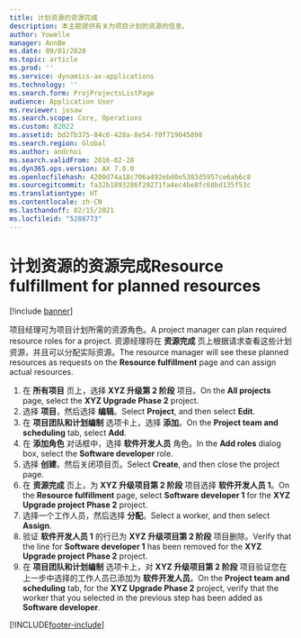 ```yaml
---
title: 计划资源的资源完成
description: 本主题提供有关为项目计划的资源的信息。
author: Yowelle
manager: AnnBe
ms.date: 09/01/2020
ms.topic: article
ms.prod: ''
ms.service: dynamics-ax-applications
ms.technology: ''
ms.search.form: ProjProjectsListPage
audience: Application User
ms.reviewer: josaw
ms.search.scope: Core, Operations
ms.custom: 82022
ms.assetid: bd2fb375-84c6-428a-8e54-f0f719045898
ms.search.region: Global
ms.author: andchoi
ms.search.validFrom: 2016-02-28
ms.dyn365.ops.version: AX 7.0.0
ms.openlocfilehash: 4200d74a18c706a492ebd0e5383d5957ce6ab6c8
ms.sourcegitcommit: fa32b1893286f20271fa4ec4be8fc68bd135f53c
ms.translationtype: HT
ms.contentlocale: zh-CN
ms.lasthandoff: 02/15/2021
ms.locfileid: "5288773"
---
```

# <a name="resource-fulfillment-for-planned-resources"></a><span data-ttu-id="8591b-103">计划资源的资源完成</span><span class="sxs-lookup"><span data-stu-id="8591b-103">Resource fulfillment for planned resources</span></span>

[!include [banner](../includes/banner.md)]

<span data-ttu-id="8591b-104">项目经理可为项目计划所需的资源角色。</span><span class="sxs-lookup"><span data-stu-id="8591b-104">A project manager can plan required resource roles for a project.</span></span> <span data-ttu-id="8591b-105">资源经理将在 **资源完成** 页上根据请求查看这些计划资源，并且可以分配实际资源。</span><span class="sxs-lookup"><span data-stu-id="8591b-105">The resource manager will see these planned resources as requests on the **Resource fulfillment** page and can assign actual resources.</span></span>

1. <span data-ttu-id="8591b-106">在 **所有项目** 页上，选择 **XYZ 升级第 2 阶段** 项目。</span><span class="sxs-lookup"><span data-stu-id="8591b-106">On the **All projects** page, select the **XYZ Upgrade Phase 2** project.</span></span>
2. <span data-ttu-id="8591b-107">选择 **项目**，然后选择 **编辑**。</span><span class="sxs-lookup"><span data-stu-id="8591b-107">Select **Project**, and then select **Edit**.</span></span>
3. <span data-ttu-id="8591b-108">在 **项目团队和计划编制** 选项卡上，选择 **添加**。</span><span class="sxs-lookup"><span data-stu-id="8591b-108">On the **Project team and scheduling** tab, select **Add**.</span></span>
4. <span data-ttu-id="8591b-109">在 **添加角色** 对话框中，选择 **软件开发人员** 角色。</span><span class="sxs-lookup"><span data-stu-id="8591b-109">In the **Add roles** dialog box, select the **Software developer** role.</span></span>
5. <span data-ttu-id="8591b-110">选择 **创建**，然后关闭项目页。</span><span class="sxs-lookup"><span data-stu-id="8591b-110">Select **Create**, and then close the project page.</span></span>
6. <span data-ttu-id="8591b-111">在 **资源完成** 页上，为 **XYZ 升级项目第 2 阶段** 项目选择 **软件开发人员 1**。</span><span class="sxs-lookup"><span data-stu-id="8591b-111">On the **Resource fulfillment** page, select **Software developer 1** for the **XYZ Upgrade project Phase 2** project.</span></span>
7. <span data-ttu-id="8591b-112">选择一个工作人员，然后选择 **分配**。</span><span class="sxs-lookup"><span data-stu-id="8591b-112">Select a worker, and then select **Assign**.</span></span>
8. <span data-ttu-id="8591b-113">验证 **软件开发人员 1** 的行已为 **XYZ 升级项目第 2 阶段** 项目删除。</span><span class="sxs-lookup"><span data-stu-id="8591b-113">Verify that the line for **Software developer 1** has been removed for the **XYZ Upgrade project Phase 2** project.</span></span>
9. <span data-ttu-id="8591b-114">在 **项目团队和计划编制** 选项卡上，对 **XYZ 升级项目第 2 阶段** 项目验证您在上一步中选择的工作人员已添加为 **软件开发人员**。</span><span class="sxs-lookup"><span data-stu-id="8591b-114">On the **Project team and scheduling** tab, for the **XYZ Upgrade Phase 2** project, verify that the worker that you selected in the previous step has been added as **Software developer**.</span></span>


[!INCLUDE[footer-include](../includes/footer-banner.md)]